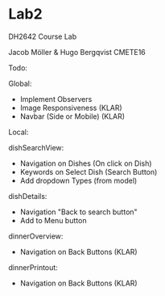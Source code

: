 # Lab2
DH2642  Course Lab

Jacob Möller & Hugo Bergqvist 
CMETE16


Todo:

Global:
- Implement Observers
- Image Responsiveness  (KLAR)
- Navbar (Side or Mobile)   (KLAR)

Local:

dishSearchView:
- Navigation on Dishes (On click on Dish)
- Keywords on Select Dish (Search Button)
- Add dropdown Types (from model)

dishDetails:
- Navigation "Back to search button"
- Add to Menu button

dinnerOverview:
- Navigation on Back Buttons    (KLAR)

dinnerPrintout:
- Navigation on Back Buttons    (KLAR)





